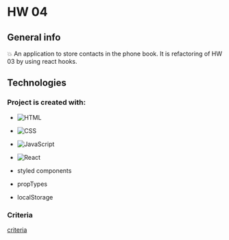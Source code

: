# HW 04


## General info

:boom: An application to store contacts in the phone book. It is refactoring of HW 03 by using react hooks.


## Technologies


### Project is created with:

- ![HTML](https://img.shields.io/badge/-HTML-05122A?style=flat&logo=HTML5)&nbsp;

- ![CSS](https://img.shields.io/badge/-CSS-05122A?style=flat&logo=CSS3&logoColor=1572B6)&nbsp;
 
- ![JavaScript](https://img.shields.io/badge/-JavaScript-05122A?style=flat&logo=javascript)&nbsp;

- ![React](https://badges.aleen42.com/src/react.svg )

- styled components

- propTypes

- localStorage

 
### Criteria
[criteria](https://github.com/goitacademy/react-homework/blob/master/hooks/README.pl.md )
